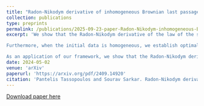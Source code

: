 ```yaml
---
title: "Radon-Nikodym derivative of inhomogeneous Brownian last passage percolation "
collection: publications
type: preprints
permalink: /publications/2025-09-23-paper-Radon-Nikodym-inhomogeneous-BLPP
excerpt: 'We show that the Radon-Nikodym derivative of the law of the spatial increments (with endpoints away from the origin) of inhomogeneous Brownian last passage percolation (LPP) with non-decreasing initial data against the Wiener measure $\mu$ on compacts is in $L^{\infty-}(\mu)$; and for any fixed $p>1$, the $L^p$ norm is at most of the order $O_p(\mathrm{e}^{d_pm^2\log m})$ for some $p$-dependent constant $d_p>0$.

Furthermore, when the initial data is homogeneous, we establish optimal growth on $L^p$ norms ($\asymp O(\exp(dm^2))$) of the Radon-Nikodym derivative of the Brownian LPP (i.e. top line of an $m$-level Dyson Brownian motion) away from the origin, as the number of curves $m$ tends to infinity, for all $p>1$ sufficiently large.

As an application of our framework, we show that the Radon-Nikodym derivative of certain toy models for the KPZ fixed point lies in $L^{\infty-}(\mu)$, inspired by its variational characterisation in terms of the directed landscape.'
date: 2024-05-02
venue: 'arXiv'
paperurl: 'https://arxiv.org/pdf/2409.14920'
citation: 'Pantelis Tassopoulos and Sourav Sarkar. Radon-Nikodym derivative of inhomogeneous Brownian last passage percolation. arXiv:2509.19414, 2025.'
---
```


[Download paper here](/files/Part_III_Essay.pdf)